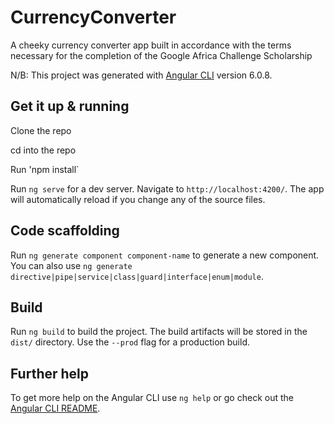 # CurrencyConverter
A cheeky currency converter app built in accordance with the terms necessary for the completion of the Google Africa Challenge Scholarship

N/B: This project was generated with [Angular CLI](https://github.com/angular/angular-cli) version 6.0.8.

## Get it up & running
Clone the repo

cd into the repo

Run 'npm install`

Run `ng serve` for a dev server. Navigate to `http://localhost:4200/`. The app will automatically reload if you change any of the source files.

## Code scaffolding

Run `ng generate component component-name` to generate a new component. You can also use `ng generate directive|pipe|service|class|guard|interface|enum|module`.

## Build

Run `ng build` to build the project. The build artifacts will be stored in the `dist/` directory. Use the `--prod` flag for a production build.


## Further help

To get more help on the Angular CLI use `ng help` or go check out the [Angular CLI README](https://github.com/angular/angular-cli/blob/master/README.md).
